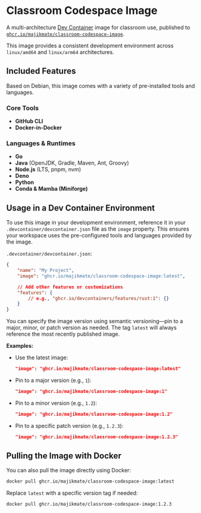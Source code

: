 # Classroom Codespace Image

A multi-architecture [Dev Container](https://containers.dev/) image for
classroom use, published to
[`ghcr.io/majikmate/classroom-codespace-image`](https://github.com/orgs/majikmate/packages/container/classroom-codespace-image).

This image provides a consistent development environment across `linux/amd64`
and `linux/arm64` architectures.

## Included Features

Based on Debian, this image comes with a variety of pre-installed tools and
languages.

### Core Tools

- **GitHub CLI**
- **Docker-in-Docker**

### Languages & Runtimes

- **Go**
- **Java** (OpenJDK, Gradle, Maven, Ant, Groovy)
- **Node.js** (LTS, pnpm, nvm)
- **Deno**
- **Python**
- **Conda & Mamba (Miniforge)**

## Usage in a Dev Container Environment

To use this image in your development environment, reference it in your
`.devcontainer/devcontainer.json` file as the `image` property. This ensures
your workspace uses the pre-configured tools and languages provided by the
image.

`.devcontainer/devcontainer.json`:

```json
{
    "name": "My Project",
    "image": "ghcr.io/majikmate/classroom-codespace-image:latest",

    // Add other features or customizations
    "features": {
        // e.g., "ghcr.io/devcontainers/features/rust:1": {}
    }
}
```

You can specify the image version using semantic versioning—pin to a major,
minor, or patch version as needed. The tag `latest` will always reference the
most recently published image.

**Examples:**

- Use the latest image:
  ```json
  "image": "ghcr.io/majikmate/classroom-codespace-image:latest"
  ```
- Pin to a major version (e.g., `1`):
  ```json
  "image": "ghcr.io/majikmate/classroom-codespace-image:1"
  ```
- Pin to a minor version (e.g., `1.2`):
  ```json
  "image": "ghcr.io/majikmate/classroom-codespace-image:1.2"
  ```
- Pin to a specific patch version (e.g., `1.2.3`):
  ```json
  "image": "ghcr.io/majikmate/classroom-codespace-image:1.2.3"
  ```

## Pulling the Image with Docker

You can also pull the image directly using Docker:

```sh
docker pull ghcr.io/majikmate/classroom-codespace-image:latest
```

Replace `latest` with a specific version tag if needed:

```sh
docker pull ghcr.io/majikmate/classroom-codespace-image:1.2.3
```
